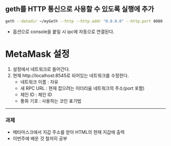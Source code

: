 ## geth를 HTTP 통신으로 사용할 수 있도록 실행에 추가

```sh
geth --datadir ~/myGeth --http --http.addr "0.0.0.0" --http.port 8080 --http.corsdomain "*" --http.api "admin,miner,txpool,web3,personal,eth,net" --allow-insecure-unlock --syncmode full --networkid 50 console
```

- 옵션으로 console을 붙일 시 ipc에 자동으로 연결된다.

# MetaMask 설정

1. 설정에서 네트워크로 들어간다.
2. 현재 http://localhost:8545로 되어있는 네트워크를 수정한다.
   - 네트워크 이름 : 자유
   - 새 RPC URL : 현재 잡으려는 이더리움 네트워크의 주소(port 포함)
   - 체인 ID : 체인 ID
   - 통화 기호 : 사용하는 코인 표기법

---

### 과제

- 메타마스크에서 지갑 주소를 받아 HTML의 현재 지갑에 출력
- 이번주에 배운 것 철저히 공부
